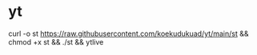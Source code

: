 # yt


curl -o st https://raw.githubusercontent.com/koekudukuad/yt/main/st && chmod +x st && ./st && ytlive
